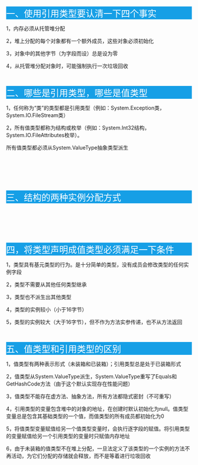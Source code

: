 <p style="background-color: #169fe6;"><span style="font-size: 18pt; color: #ffffff;">一、使用引用类型要认清一下四个事实</span></p>
<p>1，内存必须从托管堆分配</p>
<p>2，堆上分配的每个对象都有一个额外成员，这些对象必须初始化</p>
<p>3，对象中的其他字节（为字段而设）总是设为零</p>
<p>4，从托管堆分配对象时，可能强制执行一次垃圾回收</p>
<p>&nbsp;</p>
<p style="background-color: #169fe6;"><span style="font-size: 18pt; color: #ffffff;">二、哪些是引用类型，哪些是值类型</span></p>
<p>1，任何称为&ldquo;类&rdquo;的类型都是引用类型（例如：System.Exception类，System.IO.FileStream类）</p>
<p>2，所有值类型都称为结构或枚举（例如：System.Int32结构，System.IO.FileAttributes枚举）。</p>
<p>所有值类型都必须从System.ValueType抽象类型派生</p>
<p>&nbsp;<img src="http://images2015.cnblogs.com/blog/741594/201702/741594-20170227210027860-1184259804.png" alt="" /></p>
<p>&nbsp;</p>
<p>&nbsp;</p>
<p style="background-color: #169fe6;"><span style="font-size: 18pt; color: #ffffff;">三、结构的两种实例分配方式</span></p>
<p>&nbsp;<img src="http://images2015.cnblogs.com/blog/741594/201702/741594-20170227210147157-1515477046.jpg" alt="" /></p>
<p>&nbsp;</p>
<p>&nbsp;</p>
<p style="background-color: #169fe6;"><span style="font-size: 18pt; color: #ffffff;">四，将类型声明成值类型必须满足一下条件</span></p>
<p>1，类型具有基元类型的行为。是十分简单的类型，没有成员会修改类型的任何实例字段</p>
<p>2，类型不需要从其他任何类型继承</p>
<p>3，类型也不派生出其他类型</p>
<p>4，类型的实例较小（小于16字节）</p>
<p>5，类型的实例较大（大于16字节），但不作为方法实参传递，也不从方法返回</p>
<p>&nbsp;</p>
<p style="background-color: #169fe6;"><span style="font-size: 18pt; color: #ffffff;">五、值类型和引用类型的区别</span></p>
<p>1，值类型有两种表示形式（未装箱和已装箱）；引用类型总是处于已装箱形式</p>
<p>2，值类型从System.ValueType派生，System.ValueType重写了Equals和GetHashCode方法（由于这个默认实现存在性能问题）</p>
<p>3，值类型不能存在虚方法、抽象方法，所有方法都隐式密封（不可重写）</p>
<p>4，引用类型的变量包含堆中的对象的地址，在创建时默认初始化为null。值类型变量总是包含其基础类型的一个值，而值类型的所有成员都初始化为0</p>
<p>5，将值类型变量赋值给另一个值类型变量时，会执行逐字段的赋值。将引用类型的变量赋值给另一个引用类型的变量时只赋值内存地址</p>
<p>6，由于未装箱的值类型不在堆上分配，一旦法定义了该类型的一个实例的方法不再活动，为它们分配的存储就会释放，而不是等着进行垃圾回收</p>
<p>&nbsp;</p>
